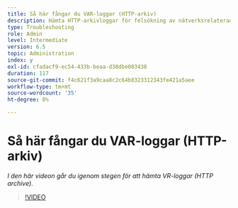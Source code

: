 ```yaml
---
title: Så här fångar du VAR-loggar (HTTP-arkiv)
description: Hämta HTTP-arkivloggar för felsökning av nätverksrelaterade problem
type: Troubleshooting
role: Admin
level: Intermediate
version: 6.5
topic: Administration
index: y
exl-id: cfadacf9-ec54-433b-beaa-d38dbe003438
duration: 117
source-git-commit: f4c621f3a9caa8c2c64b8323312343fe421a5aee
workflow-type: tm+mt
source-wordcount: '35'
ht-degree: 0%

---
```


# Så här fångar du VAR-loggar (HTTP-arkiv)

*I den här videon går du igenom stegen för att hämta VR-loggar (HTTP archive).*

>[!VIDEO](https://video.tv.adobe.com/v/335488?quality=12&learn=on)

